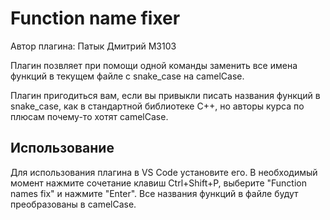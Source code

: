 # Function name fixer

Автор плагина: Патык Дмитрий M3103

Плагин позвляет при помощи одной команды заменить все имена функций в текущем файле с snake_case на camelCase.

Плагин пригодиться вам, если вы привыкли писать названия функций в snake_case, как в стандартной библиотеке C++, но авторы курса по плюсам почему-то хотят camelCase.

## Использование

Для использования плагина в VS Code установите его.
В необходимый момент нажмите сочетание клавиш Ctrl+Shift+P, выберите "Function names fix" и нажмите "Enter".
Все названия функций в файле будут преобразованы в camelCase.
